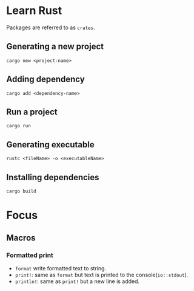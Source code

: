 # Learn Rust
Packages are referred to as `crates`.
## Generating a new project
```
cargo new <project-name>
```

## Adding dependency
```
cargo add <dependency-name>
```

## Run a project
```
cargo run
```

## Generating executable
```
rustc <fileName> -o <executableName>
```

## Installing dependencies
```
cargo build
```

# Focus
## Macros
### Formatted print
- `format` write formatted text to string.
- `print!`: same as `format` but text is printed to the console(`io::stdout`).
- `println!`: same as `print!` but a new line is added.
